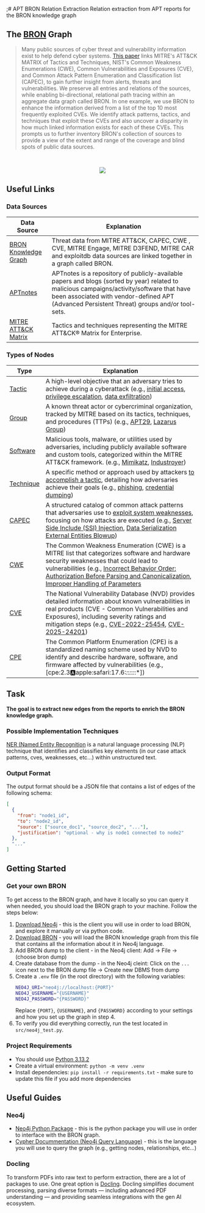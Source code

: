 ;# APT BRON Relation Extraction
Relation extraction from APT reports for the BRON knowledge graph


## The [BRON](https://github.com/ALFA-group/BRON) Graph

> Many public sources of cyber threat and vulnerability information exist to help defend cyber systems. [This paper](https://arxiv.org/pdf/2010.00533) links MITRE's ATT&CK MATRIX of Tactics and Techniques, NIST's Common Weakness Enumerations (CWE), Common Vulnerabilities and Exposures (CVE), and Common Attack Pattern Enumeration and Classification list (CAPEC), to gain further insight from alerts, threats and vulnerabilities. We preserve all entries and relations of the sources, while enabling bi-directional, relational path tracing within an aggregate data graph called BRON. In one example, we use BRON to enhance the information derived from a list of the top 10 most frequently exploited CVEs. We identify attack patterns, tactics, and techniques that exploit these CVEs and also uncover a disparity in how much linked information exists for each of these CVEs. This prompts us to further inventory BRON's collection of sources to provide a view of the extent and range of the coverage and blind spots of public data sources.

<br />
<p align="center">
  <img src="https://github.com/user-attachments/assets/b1d964a8-29d2-410b-9f62-1b761cdf2fc3" />
</p>


## Useful Links

### Data Sources

| Data Source | Explanation |
| ----------- | ----------- |
| [BRON Knowledge Graph](https://github.com/ALFA-group/BRON) | Threat data from MITRE ATT&CK, CAPEC, CWE , CVE, MITRE Engage, MITRE D3FEND, MITRE CAR and exploitdb data sources are linked together in a graph called BRON. |
| [APTnotes](https://github.com/aptnotes/data) | APTnotes is a repository of publicly-available papers and blogs (sorted by year) related to malicious campaigns/activity/software that have been associated with vendor-defined APT (Advanced Persistent Threat) groups and/or tool-sets. |
| [MITRE ATT&CK Matrix](https://attack.mitre.org/) | Tactics and techniques representing the MITRE ATT&CK® Matrix for Enterprise. |

### Types of Nodes

| Type | Explanation |
| ---- | ----------- |
| [Tactic](https://attack.mitre.org/tactics/enterprise/) | A high-level objective that an adversary tries to achieve during a cyberattack (e.g., [initial access](https://attack.mitre.org/tactics/TA0001/), [privilege escalation](https://attack.mitre.org/tactics/TA0004/), [data exfiltration](https://attack.mitre.org/tactics/TA0010/)) |
| [Group](https://attack.mitre.org/groups/) | A known threat actor or cybercriminal organization, tracked by MITRE based on its tactics, techniques, and procedures (TTPs) (e.g., [APT29](https://attack.mitre.org/groups/G0016/), [Lazarus Group](https://attack.mitre.org/groups/G0032/)) |
| [Software](https://attack.mitre.org/software/) | Malicious tools, malware, or utilities used by adversaries, including publicly available software and custom tools, categorized within the MITRE ATT&CK framework. (e.g., [Mimikatz](https://attack.mitre.org/software/S0002/), [Industroyer](https://attack.mitre.org/software/S0604/)) |
| [Technique](https://attack.mitre.org/techniques/enterprise/) | A specific method or approach used by attackers <ins>to accomplish a tactic</ins>, detailing how adversaries achieve their goals (e.g., [phishing](https://attack.mitre.org/techniques/T1566/), [credential dumping](https://attack.mitre.org/techniques/T1003/)) |
| [CAPEC](https://capec.mitre.org/) | A structured catalog of common attack patterns that adversaries use to <ins>exploit system weaknesses</ins>, focusing on how attacks are executed (e.g., [Server Side Include (SSI) Injection](https://capec.mitre.org/data/definitions/101.html), [Data Serialization External Entities Blowup](https://capec.mitre.org/data/definitions/221.html)) |
| [CWE](https://cwe.mitre.org/) | The Common Weakness Enumeration (CWE) is a MITRE list that categorizes software and hardware security weaknesses that could lead to vulnerabilities (e.g., [Incorrect Behavior Order: Authorization Before Parsing and Canonicalization](https://cwe.mitre.org/data/definitions/551.html), [Improper Handling of Parameters](https://cwe.mitre.org/data/definitions/233.html) |
| [CVE](https://nvd.nist.gov/) | The National Vulnerability Database (NVD) provides detailed information about known vulnerabilities in real products (CVE - Common Vulnerabilities and Exposures), including severity ratings and mitigation steps (e.g., [CVE-2022-25454](https://nvd.nist.gov/vuln/detail/cve-2022-25454), [CVE-2025-24201](https://nvd.nist.gov/vuln/detail/CVE-2025-24201)) |
| [CPE](https://nvd.nist.gov/) | The Common Platform Enumeration (CPE) is a standardized naming scheme used by NVD to identify and describe hardware, software, and firmware affected by vulnerabilities (e.g., [cpe:2.3:a:apple:safari:17.6:*:*:*:*:*:*:*]) |


## Task

**The goal is to extract new edges from the reports to enrich the BRON knowledge graph.**

### Possible Implementation Techniques
[NER (Named Entity Recognition](https://www.ibm.com/think/topics/named-entity-recognition) is a natural language processing (NLP) technique that identifies and classifies key elements (in our case attack patterns, cves, weaknesses, etc...) within unstructured text.

### Output Format
The output format should be a JSON file that contains a list of edges of the following schema:
```json
[
  {
    "from": "node1_id",
    "to": "node2_id",
    "source": ["source_doc1", "source_doc2", "..."],
    "justification": "optional - why is node1 connected to node2"
  },
  "..."
]
```

## Getting Started

### Get your own BRON
To get access to the BRON graph, and have it locally so you can query it when needed, you should load the BRON graph to your machine. Follow the steps below:
1. [Download Neo4j](https://neo4j.com/download/) - this is the client you will use in order to load BRON, and explore it manually or via python code.
2. [Download BRON](https://ibm-my.sharepoint.com/:u:/r/personal/daniel_ohayon_ibm_com/Documents/Starships/neo4j.dump?csf=1&web=1&e=FPbrPU) - you will load the BRON knowledge graph from this file that contains all the information about it in Neo4j language.
3. Add BRON dump to the client - in the Neo4j client: Add -> File -> (choose bron dump)
4. Create database from the dump - in the Neo4j cleint: Click on the `...` icon next to the BRON dump file -> Create new DBMS from dump
5. Create a `.env` file (in the root directory) with the following variables:
    ```bash
    NEO4J_URI="neo4j://localhost:{PORT}"
    NEO4J_USERNAME="{USERNAME}"
    NEO4J_PASSWORD="{PASSWORD}"
    ```
    Replace `{PORT}`, `{USERNAME}`, and `{PASSWORD}` according to your settings and how you set up the graph in step 4.
6. To verify you did everything correctly, run the test located in `src/neo4j_test.py`.

### Project Requirements
* You should use [Python 3.13.2](https://www.python.org/downloads/release/python-3132/)
* Create a virtual environment: `python -m venv .venv`
* Install dependencies: `pip install -r requirements.txt` - make sure to update this file if you add more dependencies


## Useful Guides

### Neo4j
* [Neo4j Python Package](https://neo4j.com/docs/python-manual/current/) - this is the python package you will use in order to interface with the BRON graph.
* [Cypher Docummentation (Neo4j Query Language)](https://neo4j.com/docs/cypher-manual/current/introduction/) - this is the language you will use to query the graph (e.g., getting nodes, relationships, etc...)

### Docling
To transform PDFs into raw text to perform extraction, there are a lot of packages to use. One great option is [Docling](https://github.com/docling-project/docling). Docling simplifies document processing, parsing diverse formats — including advanced PDF understanding — and providing seamless integrations with the gen AI ecosystem.
